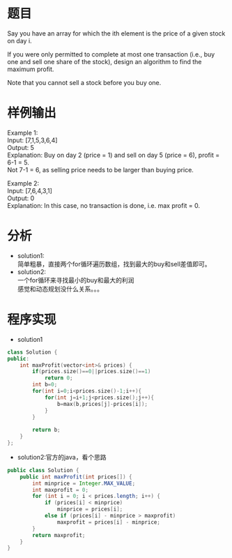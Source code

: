 # 题目
Say you have an array for which the ith element is the price of a given stock on day i.

If you were only permitted to complete at most one transaction (i.e., buy one and sell one share of the stock), design an algorithm to find the maximum profit.

Note that you cannot sell a stock before you buy one.

# 样例输出
Example 1:\
Input: [7,1,5,3,6,4]\
Output: 5\
Explanation: Buy on day 2 (price = 1) and sell on day 5 (price = 6), profit = 6-1 = 5.\
Not 7-1 = 6, as selling price needs to be larger than buying price.

Example 2:\
Input: [7,6,4,3,1]\
Output: 0\
Explanation: In this case, no transaction is done, i.e. max profit = 0.
# 分析
* solution1:\
简单粗暴，直接两个for循环遍历数组，找到最大的buy和sell差值即可。
* solution2:\
一个for循环来寻找最小的buy和最大的利润\
感觉和动态规划没什么关系。。。
# 程序实现
* solution1
```cpp
class Solution {
public:
    int maxProfit(vector<int>& prices) {
        if(prices.size()==0||prices.size()==1)
            return 0;
        int b=0;
        for(int i=0;i<prices.size()-1;i++){
            for(int j=i+1;j<prices.size();j++){
                b=max(b,prices[j]-prices[i]);
            }
        }
       
        return b;
    }
};
```
* solution2:官方的java，看个思路
```java
public class Solution {
    public int maxProfit(int prices[]) {
        int minprice = Integer.MAX_VALUE;
        int maxprofit = 0;
        for (int i = 0; i < prices.length; i++) {
            if (prices[i] < minprice)
                minprice = prices[i];
            else if (prices[i] - minprice > maxprofit)
                maxprofit = prices[i] - minprice;
        }
        return maxprofit;
    }
}
```
